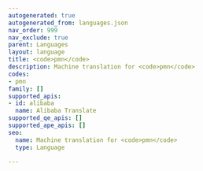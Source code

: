 ```yaml
---
autogenerated: true
autogenerated_from: languages.json
nav_order: 999
nav_exclude: true
parent: Languages
layout: language
title: <code>pmn</code>
description: Machine translation for <code>pmn</code>
codes:
- pmn
family: []
supported_apis:
- id: alibaba
  name: Alibaba Translate
supported_qe_apis: []
supported_ape_apis: []
seo:
  name: Machine translation for <code>pmn</code>
  type: Language

---
```


